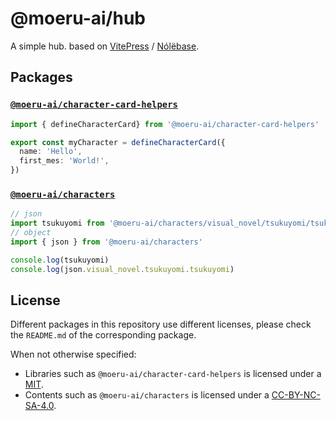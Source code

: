 # @moeru-ai/hub

A simple hub. based on [VitePress](https://github.com/vuejs/vitepress) / [Nólëbase](https://github.com/nolebase/integrations).

## Packages

### [`@moeru-ai/character-card-helpers`](/packages/character-card-helpers/)

```ts
import { defineCharacterCard} from '@moeru-ai/character-card-helpers'

export const myCharacter = defineCharacterCard({
  name: 'Hello',
  first_mes: 'World!',
})
```

### [`@moeru-ai/characters`](/packages/characters/)

```ts
// json
import tsukuyomi from '@moeru-ai/characters/visual_novel/tsukuyomi/tsukuyomi.json' assert { type: 'json' }
// object
import { json } from '@moeru-ai/characters'

console.log(tsukuyomi)
console.log(json.visual_novel.tsukuyomi.tsukuyomi)
```

## License

Different packages in this repository use different licenses, please check the `README.md` of the corresponding package.

When not otherwise specified:

- Libraries such as `@moeru-ai/character-card-helpers` is licensed under a [MIT](LICENSE-MIT).
- Contents such as `@moeru-ai/characters` is licensed under a [CC-BY-NC-SA-4.0](LICENSE-CC-BY-NC-SA).
